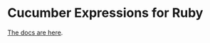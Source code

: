 # Cucumber Expressions for Ruby

[The docs are here](https://cucumber.io/docs/cucumber/cucumber-expressions/).
